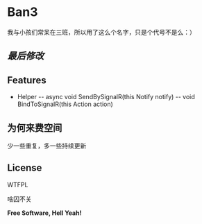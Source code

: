﻿# Ban3
我与小孩们常呆在三班，所以用了这么个名字，只是个代号不是么：）

## _最后修改_


## Features

- Helper
-- async void SendBySignalR(this Notify notify)
-- void BindToSignalR(this Action<Notify> action)

## 为何来费空间

少一些重复，多一些持续更新

## License

WTFPL

啥囚不关

**Free Software, Hell Yeah!**